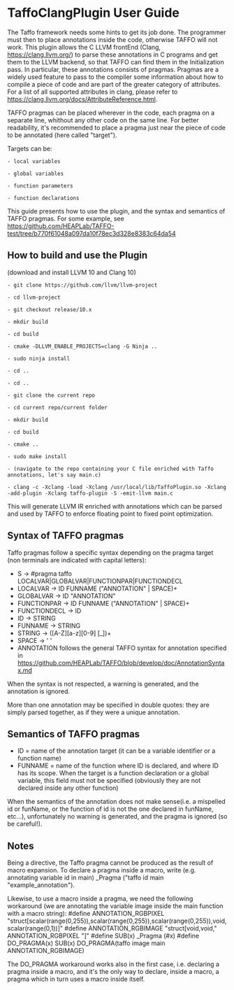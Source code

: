 # TaffoClangPlugin User Guide
The Taffo framework needs some hints to get its job done. The programmer must then to place annotations inside the code, otherwise TAFFO will not work. This plugin allows the C LLVM frontEnd (Clang, https://clang.llvm.org/) to parse these annotations in C programs and get them to the LLVM backend, so that TAFFO can find them in the Initialization pass.
In particular, these annotations consists of pragmas. Pragmas are a widely used feature to pass to the compiler some information about how to compile a piece of code and are part of the greater category of attributes. For a list of all supported attributes in clang, please refer to https://clang.llvm.org/docs/AttributeReference.html.

TAFFO pragmas can be placed wherever in the code, each pragma on a separate line, whithout any other code on the same line. For better readability, it's recommended to place a pragma just near the piece of code to be annotated (here called "target").

Targets can be:
    
    - local variables
 
    - global variables
    
    - function parameters
    
    - function declarations
    
This guide presents how to use the plugin, and the syntax and semantics of TAFFO pragmas. For some example, see https://github.com/HEAPLab/TAFFO-test/tree/b770f61048a097da10f78ec3d328e8383c64da54

## How to build and use the Plugin
(download and install LLVM 10 and Clang 10)

    - git clone https://github.com/llvm/llvm-project 
 
    - cd llvm-project
    
    - git checkout release/10.x
    
    - mkdir build
    
    - cd build
    
    - cmake -DLLVM_ENABLE_PROJECTS=clang -G Ninja ..
 
    - sudo ninja install
 
    - cd ..
    
    - cd ..
    
    - git clone the current repo
    
    - cd current repo/current folder
    
    - mkdir build
    
    - cd build
    
    - cmake ..
    
    - sudo make install
    
    - (navigate to the repo containing your C file enriched with Taffo annotations, let's say main.c)
    
    - clang -c -Xclang -load -Xclang /usr/local/lib/TaffoPlugin.so -Xclang -add-plugin -Xclang taffo-plugin -S -emit-llvm main.c

This will generate LLVM IR enriched with annotations which can be parsed and used by TAFFO to enforce floating point to fixed point optimization.
 

## Syntax of TAFFO pragmas
Taffo pragmas follow a specific syntax depending on the pragma target (non terminals are indicated with capital letters):
 - S            -> #pragma taffo LOCALVAR|GLOBALVAR|FUNCTIONPAR|FUNCTIONDECL  
 - LOCALVAR     -> ID FUNNAME ("ANNOTATION" | SPACE)+
 - GLOBALVAR    -> ID "ANNOTATION"
 - FUNCTIONPAR  -> ID FUNNAME ("ANNOTATION" | SPACE)+
 - FUNCTIONDECL -> ID
 - ID           -> STRING
 - FUNNAME      -> STRING
 - STRING       -> ([A-Z][a-z][0-9] [_])+
 - SPACE        -> ' '
 - ANNOTATION follows the general TAFFO syntax for annotation specified in https://github.com/HEAPLab/TAFFO/blob/develop/doc/AnnotationSyntax.md
 
 When the syntax is not respected, a warning is generated, and the annotation is ignored.
 
 More than one annotation may be specified in double quotes: they are simply parsed together, as if they were a unique annotation.
 
## Semantics of TAFFO pragmas
 - ID      = name of the annotation target (it can be a variable identifier or a function name)
 - FUNNAME = name of the function where ID is declared, and where ID has its scope. When the target is a function declaration or a global variable, this field must not be specified (obviously they are not declared inside any other function)

 When the semantics of the annotation does not make sense(i.e. a mispelled id or funName, or the function of id is not the one declared in funName, etc...), unfortunately no warning is generated, and the pragma is ignored (so be careful!).

## Notes
Being a directive, the Taffo pragma cannot be produced as the result of macro expansion. 
To declare a pragma inside a macro, write (e.g. annotating variable id in main) _Pragma ("taffo id main  \"example_annotation\").

Likewise, to use a macro inside a pragma, we need the following workaround (we are annotating the variable image inside the main function with a macro string): 
#define ANNOTATION_RGBPIXEL         "struct[scalar(range(0,255)),scalar(range(0,255)),scalar(range(0,255)),void,scalar(range(0,1))]"
#define ANNOTATION_RGBIMAGE         "struct[void,void," ANNOTATION_RGBPIXEL "]"
#define SUB(x) _Pragma (#x)
#define DO_PRAGMA(x) SUB(x) 
DO_PRAGMA(taffo image main ANNOTATION_RGBIMAGE)

The DO_PRAGMA workaround works also in the first case, i.e. declaring a pragma inside a macro, and it's the only way to declare, inside a macro, a pragma which in turn uses a macro inside itself.



 

 

 




